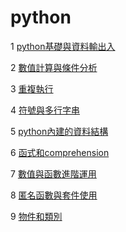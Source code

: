 # python
1 [python基礎與資料輸出入](https://github.com/roberthsu2003/python/tree/master/python%E5%9F%BA%E7%A4%8E%E8%88%87%E8%B3%87%E6%96%99%E8%BC%B8%E5%87%BA%E5%85%A5)

2 [數值計算與條件分析](https://github.com/roberthsu2003/python/tree/master/%E6%95%B8%E5%80%BC%E8%A8%88%E7%AE%97%E8%88%87%E6%A2%9D%E4%BB%B6%E5%88%86%E6%9E%90)

3 [重複執行](https://github.com/roberthsu2003/python/tree/master/%E9%87%8D%E8%A4%87%E5%9F%B7%E8%A1%8C)

4 [符號與多行字串](https://github.com/roberthsu2003/python/tree/master/%E7%AC%A6%E8%99%9F%E8%88%87%E5%A4%9A%E8%A1%8C%E5%AD%97%E4%B8%B2)

5 [python內建的資料結構](https://github.com/roberthsu2003/python/tree/master/python%E5%85%A7%E5%BB%BA%E7%9A%84%E8%B3%87%E6%96%99%E7%B5%90%E6%A7%8B)

6 [函式和comprehension](https://github.com/roberthsu2003/python/tree/master/%E5%87%BD%E5%BC%8F%E5%92%8Ccomprehension)

7 [數值與函數進階運用](https://github.com/roberthsu2003/python/tree/master/%E6%95%B8%E5%80%BC%E8%88%87%E5%87%BD%E6%95%B8%E9%80%B2%E9%9A%8E%E9%81%8B%E7%94%A8)

8 [匿名函數與套件使用](https://github.com/roberthsu2003/python/tree/master/%E5%8C%BF%E5%90%8D%E5%87%BD%E6%95%B8%E8%88%87%E5%A5%97%E4%BB%B6%E4%BD%BF%E7%94%A8)

9 [物件和類別](https://github.com/roberthsu2003/python/tree/master/%E7%89%A9%E4%BB%B6%E5%92%8C%E9%A1%9E%E5%88%A5)

